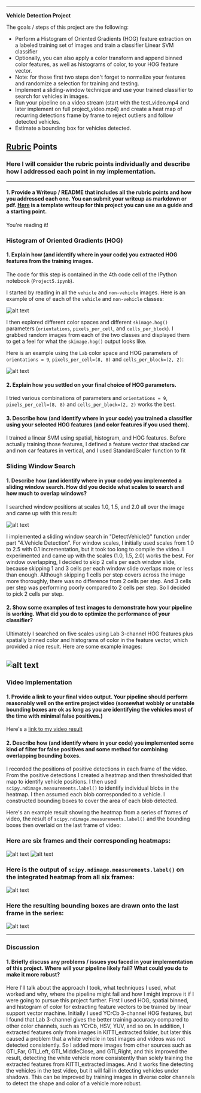 

---

**Vehicle Detection Project**

The goals / steps of this project are the following:

* Perform a Histogram of Oriented Gradients (HOG) feature extraction on a labeled training set of images and train a classifier Linear SVM classifier
* Optionally, you can also apply a color transform and append binned color features, as well as histograms of color, to your HOG feature vector.
* Note: for those first two steps don't forget to normalize your features and randomize a selection for training and testing.
* Implement a sliding-window technique and use your trained classifier to search for vehicles in images.
* Run your pipeline on a video stream (start with the test_video.mp4 and later implement on full project_video.mp4) and create a heat map of recurring detections frame by frame to reject outliers and follow detected vehicles.
* Estimate a bounding box for vehicles detected.

[//]: # (Image References)
[image1]: ./output_images/car_not_car.png
[image2]: ./output_images/HOG_example.png
[image3]: ./output_images/slidingwindows.png
[image4]: ./output_images/slidingwindow.png
[image5]: ./output_images/slidingwindow.png
[image6]: ./output_images/heatmap.png
[image7]: ./output_images/labels.png
[image8]: ./output_images/car_pos.png
[video1]: ./project_video_output.mp4

## [Rubric](https://review.udacity.com/#!/rubrics/513/view) Points
### Here I will consider the rubric points individually and describe how I addressed each point in my implementation.  

---


#### 1. Provide a Writeup / README that includes all the rubric points and how you addressed each one.  You can submit your writeup as markdown or pdf.  [Here](https://github.com/udacity/CarND-Vehicle-Detection/blob/master/writeup_template.md) is a template writeup for this project you can use as a guide and a starting point.  

You're reading it!

### Histogram of Oriented Gradients (HOG)

#### 1. Explain how (and identify where in your code) you extracted HOG features from the training images.

The code for this step is contained in the 4th code cell of the IPython notebook (`Project5.ipynb`).  

I started by reading in all the `vehicle` and `non-vehicle` images.  Here is an example of one of each of the `vehicle` and `non-vehicle` classes:

![alt text][image1]

I then explored different color spaces and different `skimage.hog()` parameters (`orientations`, `pixels_per_cell`, and `cells_per_block`).  I grabbed random images from each of the two classes and displayed them to get a feel for what the `skimage.hog()` output looks like.

Here is an example using the `Lab` color space and HOG parameters of `orientations = 9`, `pixels_per_cell=(8, 8)` and `cells_per_block=(2, 2)`:


![alt text][image2]

#### 2. Explain how you settled on your final choice of HOG parameters.

I tried various combinations of parameters and `orientations = 9`, `pixels_per_cell=(8, 8)` and `cells_per_block=(2, 2)` works the best.

#### 3. Describe how (and identify where in your code) you trained a classifier using your selected HOG features (and color features if you used them).

I trained a linear SVM using spatial, histogram, and HOG features. Before actually training those features, I defined a feature vector that stacked car and non car features in vertical, and I used StandardScaler function to fit

### Sliding Window Search

#### 1. Describe how (and identify where in your code) you implemented a sliding window search.  How did you decide what scales to search and how much to overlap windows?

I searched window positions at scales 1.0, 1.5, and 2.0 all over the image and came up with this result:

![alt text][image3]

I implemented a sliding window search in "DetectVehicle()" function under part "4.Vehicle Detection". For window scales, I initially used scales from 1.0 to 2.5 with 0.1 incrementation, but it took too long to compile the video. I experimented and came up with the scales (1.0, 1.5, 2.0) works the best. For window overlapping, I decided to skip 2 cells per each window slide, because skipping 1 and 3 cells per each window slide overlaps more or less than enough. Although skipping 1 cells per step covers across the image more thoroughly, there was no difference from 2 cells per step. And 3 cells per step was performing poorly compared to 2 cells per step. So I decided to pick 2 cells per step.

#### 2. Show some examples of test images to demonstrate how your pipeline is working.  What did you do to optimize the performance of your classifier?

Ultimately I searched on five scales using Lab 3-channel HOG features plus spatially binned color and histograms of color in the feature vector, which provided a nice result.  Here are some example images:

![alt text][image4]
---

### Video Implementation

#### 1. Provide a link to your final video output.  Your pipeline should perform reasonably well on the entire project video (somewhat wobbly or unstable bounding boxes are ok as long as you are identifying the vehicles most of the time with minimal false positives.)
Here's a [link to my video result](./project_video.mp4)


#### 2. Describe how (and identify where in your code) you implemented some kind of filter for false positives and some method for combining overlapping bounding boxes.

I recorded the positions of positive detections in each frame of the video.  From the positive detections I created a heatmap and then thresholded that map to identify vehicle positions.  I then used `scipy.ndimage.measurements.label()` to identify individual blobs in the heatmap.  I then assumed each blob corresponded to a vehicle.  I constructed bounding boxes to cover the area of each blob detected.  

Here's an example result showing the heatmap from a series of frames of video, the result of `scipy.ndimage.measurements.label()` and the bounding boxes then overlaid on the last frame of video:

### Here are six frames and their corresponding heatmaps:

![alt text][image5]
![alt text][image6]

### Here is the output of `scipy.ndimage.measurements.label()` on the integrated heatmap from all six frames:
![alt text][image7]

### Here the resulting bounding boxes are drawn onto the last frame in the series:
![alt text][image8]



---

### Discussion

#### 1. Briefly discuss any problems / issues you faced in your implementation of this project.  Where will your pipeline likely fail?  What could you do to make it more robust?

Here I'll talk about the approach I took, what techniques I used, what worked and why, where the pipeline might fail and how I might improve it if I were going to pursue this project further. First I used HOG, spatial binned, and histogram of color for extracting feature vectors to be trained by linear support vector machine. Initially I used YCrCb 3-channel HOG features, but I found that Lab 3-channel gives the better training accuracy compared to other color channels, such as YCrCb, HSV, YUV, and so on. In addition, I extracted features only from images in KITTI_extracted folder, but later this caused a problem that a white vehicle in test images and videos was not detected consistently. So I added more images from other sources such as GTI_Far, GTI_Left, GTI_MiddleClose, and GTI_Right, and this improved the result, detecting the white vehicle more consistently than solely training the extracted features from KITTI_extracted images. And it works fine detecting the vehicles in the test video, but it will fail in detecting vehicles under shadows. This can be improved by training images in diverse color channels to detect the shape and color of a vehicle more robust.
